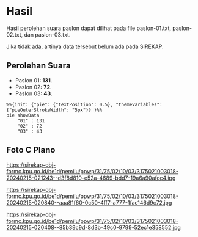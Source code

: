 # Hasil

Hasil perolehan suara paslon dapat dilihat pada file paslon-01.txt, paslon-02.txt, dan paslon-03.txt.

Jika tidak ada, artinya data tersebut belum ada pada SIREKAP.

## Perolehan Suara

 * Paslon 01: **131**.
 * Paslon 02: **72**.
 * Paslon 03: **43**.

```mermaid
%%{init: {"pie": {"textPosition": 0.5}, "themeVariables": {"pieOuterStrokeWidth": "5px"}} }%%
pie showData
    "01" : 131
    "02" : 72
    "03" : 43
```
## Foto C Plano

https://sirekap-obj-formc.kpu.go.id/be1d/pemilu/ppwp/31/75/02/10/03/3175021003018-20240215-021243--d3f8d810-e52a-4689-bdd7-19a6a90afcc4.jpg

https://sirekap-obj-formc.kpu.go.id/be1d/pemilu/ppwp/31/75/02/10/03/3175021003018-20240215-020840--aaa81f60-0c50-4ff7-a777-1fac146d9c72.jpg

https://sirekap-obj-formc.kpu.go.id/be1d/pemilu/ppwp/31/75/02/10/03/3175021003018-20240215-020408--85b39c9d-8d3b-49c0-9799-52ec1e358552.jpg
